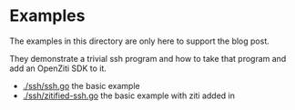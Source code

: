# Examples

The examples in this directory are only here to support the blog post.

They demonstrate a trivial ssh program and how to take that program and add an OpenZiti SDK to it.

* [./ssh/ssh.go](./ssh/ssh.go) the basic example
* [./ssh/zitified-ssh.go](./zitified-ssh/zitified-ssh.go) the basic example with ziti added in